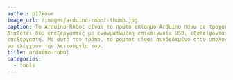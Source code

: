 ```yaml
---
author: p17kour
image_url: /images/arduino-robot-thumb.jpg
caption: Το Arduino Robot είναι το πρώτο επίσημο Arduino πάνω σε τροχούς, κατάλληλο για τα ρομπότ. 
Διαθέτει δύο επεξεργαστές με ενσωματωμένη επικοινωνία USB, εξαλείφοντας την ανάγκη για  δευτερεύοντα 
επεξεργαστή. Με αυτό τον τρόπο, το ρομπότ είναι συνδεδεμένο στον υπολογιστή και οι χρήστες μπορούν 
να ελέγχουν την λειτουργία του.
title: arduino-robot
categories:
  - tools
---
```

